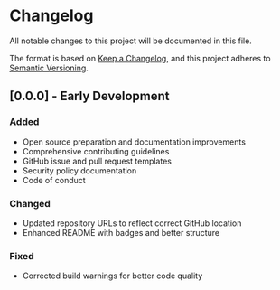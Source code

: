 # Changelog

All notable changes to this project will be documented in this file.

The format is based on [Keep a Changelog](https://keepachangelog.com/en/1.0.0/),
and this project adheres to [Semantic Versioning](https://semver.org/spec/v2.0.0.html).

## [0.0.0] - Early Development

### Added
- Open source preparation and documentation improvements
- Comprehensive contributing guidelines
- GitHub issue and pull request templates
- Security policy documentation
- Code of conduct

### Changed
- Updated repository URLs to reflect correct GitHub location
- Enhanced README with badges and better structure

### Fixed
- Corrected build warnings for better code quality
